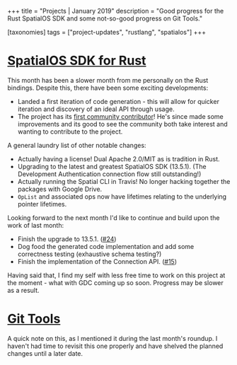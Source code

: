 +++
title = "Projects | January 2019"
description = "Good progress for the Rust SpatialOS SDK and some not-so-good progress on Git Tools."

[taxonomies]
tags = ["project-updates", "rustlang", "spatialos"]
+++


# [SpatialOS SDK for Rust](https://www.github.com/jamiebrynes7/spatialos-sdk-rs)

This month has been a slower month from me personally on the Rust bindings. Despite this, there have been some exciting developments:

- Landed a first iteration of code generation - this will allow for quicker iteration and discovery of an ideal API through usage. 
- The project has its [first community contributor](https://github.com/randomPoison)! He's since made some improvements and its good to see the community both take interest and wanting to contribute to the project.

A general laundry list of other notable changes:

- Actually having a license! Dual Apache 2.0/MIT as is tradition in Rust.
- Upgrading to the latest and greatest SpatialOS SDK (13.5.1). (The Development Authentication connection flow still outstanding!)
- Actually running the Spatial CLI in Travis! No longer hacking together the packages with Google Drive.
- `OpList` and associated ops now have lifetimes relating to the underlying pointer lifetimes.

Looking forward to the next month I'd like to continue and build upon the work of last month: 

- Finish the upgrade to 13.5.1. ([#24](https://github.com/jamiebrynes7/spatialos-sdk-rs/issues/24))
- Dog food the generated code implementation and add some correctness testing (exhaustive schema testing?) 
- Finish the implementation of the Connection API. ([#15](https://github.com/jamiebrynes7/spatialos-sdk-rs/issues/15))

Having said that, I find my self with less free time to work on this project at the moment - what with GDC coming up so soon. Progress may be slower as a result.

# [Git Tools](https://www.github.com/jamiebrynes7/git-tools)

A quick note on this, as I mentioned it during the last month's roundup. I haven't had time to revisit this one properly and have shelved the planned changes until a later date. 
